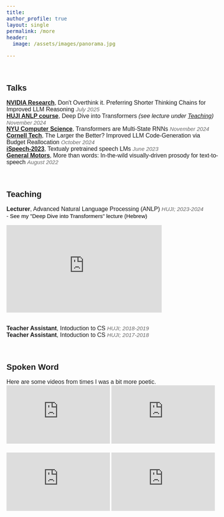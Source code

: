 ```yaml
---
title: 
author_profile: true
layout: single
permalink: /more
header:
  image: /assets/images/panorama.jpg

---
```


<head>
  <meta name="viewport" content="width=device-width, initial-scale=1">
    <link rel="stylesheet" href="https://maxcdn.bootstrapcdn.com/bootstrap/3.3.7/css/bootstrap.min.css">
      <script src="https://ajax.googleapis.com/ajax/libs/jquery/3.1.1/jquery.min.js"></script>
        <script src="https://maxcdn.bootstrapcdn.com/bootstrap/3.3.7/js/bootstrap.min.js"></script>

<style>
        body {
               font-size: 16px !important;
                      color: #2020131;
                             font-family: Nunito, sans-serif;
                              }
                                   h3 {
                                          font-size: 20px;
                                               }
                                                    h2 {
                                                       font-size: 22px;
                                                            }
                                                                 h1 {
                                                                        font-size: 24px;
                                                                         }
                                                                       </style>



</head>
<br>

<h2 id="talks-section">Talks</h2>


**<a href="https://www.nvidia.com/en-us/research/" target="_blank">NVIDIA Research</a>**, Don't Overthink it. Preferring Shorter Thinking Chains for Improved LLM Reasoning <i><font style="color:DimGray;font-size:15px">July 2025</font></i> <br>
**<a href="https://www.cs.huji.ac.il/" target="_blank">HUJI ANLP course</a>**, Deep Dive into Transformers *(see lecture under <a href="#teaching-section">Teaching</a>)* <i><font style="color:DimGray;font-size:15px">November 2024</font></i> <br>
**<a href="https://cs.nyu.edu/home/index.html" target="_blank">NYU Computer Science</a>**, Transformers are Multi-State RNNs <i><font style="color:DimGray;font-size:15px">November 2024</font></i> <br>
**<a href="https://tech.cornell.edu/" target="_blank">Cornell Tech</a>**, The Larger the Better? Improved LLM Code-Generation via Budget Reallocation <i><font style="color:DimGray;font-size:15px">October 2024</font></i> <br>
**<a href="https://www.cs.huji.ac.il/~adiyoss/ispeech-2023/" target="_blank">iSpeech-2023</a>**, Textualy pretrained speech LMs <i><font style="color:DimGray;font-size:15px">June 2023</font></i> <br>
**<a href="https://www.gm.com/research" target="_blank">General Motors</a>**, More than words: In-the-wild visually-driven prosody for text-to-speech <i><font style="color:DimGray;font-size:15px">August 2022</font></i> <br>

<br>
<h2 id="teaching-section">Teaching</h2>

**Lecturer**, Advanced Natural Language Processing (ANLP) <i><font style="color:DimGray;font-size:15px">HUJI; 2023-2024</font></i>
<span style="display: block; margin-top: 1px; color: black; font-size: 15px;">- See my "Deep Dive into Transformers" lecture (Hebrew)</span>
<div style="margin-top: 1px;">
  <iframe width="420" height="237" src="https://www.youtube.com/embed/LGmoQE5Vw1w" frameborder="0" allow="accelerometer; autoplay; clipboard-write; encrypted-media; gyroscope; picture-in-picture" allowfullscreen></iframe>
</div>

<br>

**Teacher Assistant**, Intoduction to CS <i><font style="color:DimGray;font-size:15px">HUJI; 2018-2019</font></i> <br>
**Teacher Assistant**, Intoduction to CS <i><font style="color:DimGray;font-size:15px">HUJI; 2017-2018</font></i> <br>

<br>
<h2 id="spoken-section">Spoken Word</h2>
Here are some videos from times I was a bit more poetic. 

<div style="margin-bottom: 20px;">
  <iframe width="280" height="158" src="https://www.youtube.com/embed/_z0Vix1FG5c" frameborder="0" allow="accelerometer; autoplay; clipboard-write; encrypted-media; gyroscope; picture-in-picture" allowfullscreen></iframe>
  <iframe width="280" height="158" src="https://www.youtube.com/embed/_-9Ubp_d6EA" frameborder="0" allow="accelerometer; autoplay; clipboard-write; encrypted-media; gyroscope; picture-in-picture" allowfullscreen></iframe>
</div>
<div style="margin-bottom: 20px;">
  <iframe width="280" height="158" src="https://www.youtube.com/embed/zQwH2y4X2nM" frameborder="0" allow="accelerometer; autoplay; clipboard-write; encrypted-media; gyroscope; picture-in-picture" allowfullscreen></iframe>
  <iframe width="280" height="158" src="https://www.youtube.com/embed/QDLJBVXw5nM" frameborder="0" allow="accelerometer; autoplay; clipboard-write; encrypted-media; gyroscope; picture-in-picture" allowfullscreen></iframe>
</div>